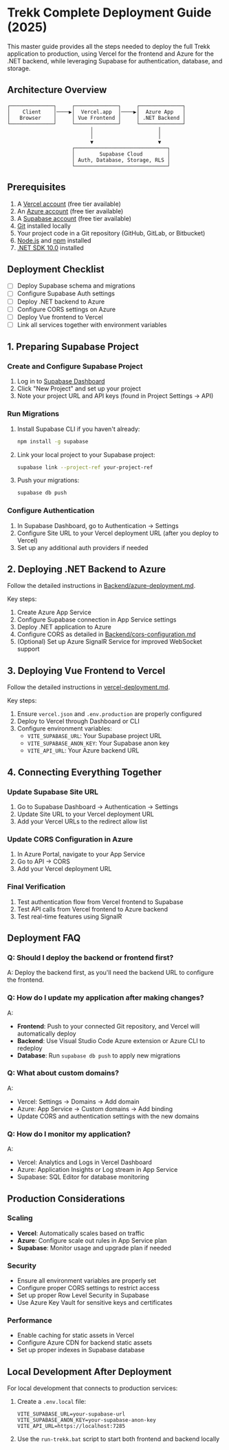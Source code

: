 # Trekk Complete Deployment Guide (2025)

This master guide provides all the steps needed to deploy the full Trekk application to production, using Vercel for the frontend and Azure for the .NET backend, while leveraging Supabase for authentication, database, and storage.

## Architecture Overview

```
┌──────────────┐     ┌──────────────┐     ┌──────────────┐
│    Client    │────▶│  Vercel.app  │────▶│  Azure App   │
│   Browser    │     │ Vue Frontend │     │ .NET Backend │
└──────────────┘     └──────────────┘     └──────────────┘
                           │                     │
                           │                     │
                           ▼                     ▼
                     ┌──────────────────────────────┐
                     │        Supabase Cloud        │
                     │ Auth, Database, Storage, RLS │
                     └──────────────────────────────┘
```

## Prerequisites

1. A [Vercel account](https://vercel.com/signup) (free tier available)
2. An [Azure account](https://azure.microsoft.com/en-us/free/) (free tier available)
3. A [Supabase account](https://app.supabase.io/) (free tier available)
4. [Git](https://git-scm.com/) installed locally
5. Your project code in a Git repository (GitHub, GitLab, or Bitbucket)
6. [Node.js](https://nodejs.org/) and [npm](https://www.npmjs.com/) installed
7. [.NET SDK 10.0](https://dotnet.microsoft.com/download) installed

## Deployment Checklist

- [ ] Deploy Supabase schema and migrations
- [ ] Configure Supabase Auth settings
- [ ] Deploy .NET backend to Azure
- [ ] Configure CORS settings on Azure
- [ ] Deploy Vue frontend to Vercel
- [ ] Link all services together with environment variables

## 1. Preparing Supabase Project

### Create and Configure Supabase Project

1. Log in to [Supabase Dashboard](https://app.supabase.io/)
2. Click "New Project" and set up your project
3. Note your project URL and API keys (found in Project Settings → API)

### Run Migrations

1. Install Supabase CLI if you haven't already:
   ```bash
   npm install -g supabase
   ```

2. Link your local project to your Supabase project:
   ```bash
   supabase link --project-ref your-project-ref
   ```

3. Push your migrations:
   ```bash
   supabase db push
   ```

### Configure Authentication

1. In Supabase Dashboard, go to Authentication → Settings
2. Configure Site URL to your Vercel deployment URL (after you deploy to Vercel)
3. Set up any additional auth providers if needed

## 2. Deploying .NET Backend to Azure

Follow the detailed instructions in [Backend/azure-deployment.md](Backend/azure-deployment.md).

Key steps:

1. Create Azure App Service
2. Configure Supabase connection in App Service settings
3. Deploy .NET application to Azure
4. Configure CORS as detailed in [Backend/cors-configuration.md](Backend/cors-configuration.md)
5. (Optional) Set up Azure SignalR Service for improved WebSocket support

## 3. Deploying Vue Frontend to Vercel

Follow the detailed instructions in [vercel-deployment.md](vercel-deployment.md).

Key steps:

1. Ensure `vercel.json` and `.env.production` are properly configured
2. Deploy to Vercel through Dashboard or CLI
3. Configure environment variables:
   - `VITE_SUPABASE_URL`: Your Supabase project URL
   - `VITE_SUPABASE_ANON_KEY`: Your Supabase anon key
   - `VITE_API_URL`: Your Azure backend URL

## 4. Connecting Everything Together

### Update Supabase Site URL

1. Go to Supabase Dashboard → Authentication → Settings
2. Update Site URL to your Vercel deployment URL
3. Add your Vercel URLs to the redirect allow list

### Update CORS Configuration in Azure

1. In Azure Portal, navigate to your App Service
2. Go to API → CORS
3. Add your Vercel deployment URL

### Final Verification

1. Test authentication flow from Vercel frontend to Supabase
2. Test API calls from Vercel frontend to Azure backend
3. Test real-time features using SignalR

## Deployment FAQ

### Q: Should I deploy the backend or frontend first?
A: Deploy the backend first, as you'll need the backend URL to configure the frontend.

### Q: How do I update my application after making changes?
A: 
- **Frontend**: Push to your connected Git repository, and Vercel will automatically deploy
- **Backend**: Use Visual Studio Code Azure extension or Azure CLI to redeploy
- **Database**: Run `supabase db push` to apply new migrations

### Q: What about custom domains?
A: 
- Vercel: Settings → Domains → Add domain
- Azure: App Service → Custom domains → Add binding
- Update CORS and authentication settings with the new domains

### Q: How do I monitor my application?
A:
- Vercel: Analytics and Logs in Vercel Dashboard
- Azure: Application Insights or Log stream in App Service
- Supabase: SQL Editor for database monitoring

## Production Considerations

### Scaling

- **Vercel**: Automatically scales based on traffic
- **Azure**: Configure scale out rules in App Service plan
- **Supabase**: Monitor usage and upgrade plan if needed

### Security

- Ensure all environment variables are properly set
- Configure proper CORS settings to restrict access
- Set up proper Row Level Security in Supabase
- Use Azure Key Vault for sensitive keys and certificates

### Performance

- Enable caching for static assets in Vercel
- Configure Azure CDN for backend static assets
- Set up proper indexes in Supabase database

## Local Development After Deployment

For local development that connects to production services:

1. Create a `.env.local` file:
   ```
   VITE_SUPABASE_URL=your-supabase-url
   VITE_SUPABASE_ANON_KEY=your-supabase-anon-key
   VITE_API_URL=https://localhost:7285
   ```

2. Use the `run-trekk.bat` script to start both frontend and backend locally

